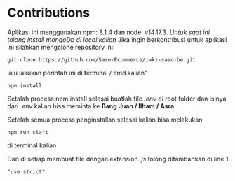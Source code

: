 # Contributions

Aplikasi ini menggunakan npm: 8.1.4 dan node: v14.17.3. _Untuk saat ini tolong install mongoDb di local kalian_
Jika ingin berkontribusi untuk aplikasi ini silahkan mengclone repository ini:

```
git clone https://github.com/Saso-Ecommerce/iwkz-saso-be.git
```

lalu lakukan perintah ini di terminal / cmd kalian"

```
npm install
```

Setalah process npm install selesai buatlah file _.env_ di root folder dan isinya dari _.env_ kalian bisa meminta ke **Bang Juan / Ilham / Asra**

Setelah semua process penginstallan selesai kalian bisa melakukan

```
npm run start
```

di terminal kalian

Dan di setiap membuat file dengan extension _.js_ tolong ditambahkan di line 1

```
"use strict"
```
